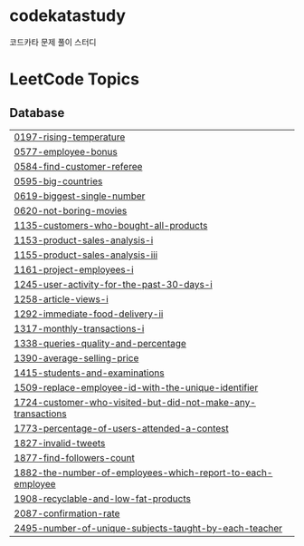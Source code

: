 # codekatastudy
코드카타 문제 풀이 스터디 

<!---LeetCode Topics Start-->
# LeetCode Topics
## Database
|  |
| ------- |
| [0197-rising-temperature](https://github.com/imdadadabong/codekatastudy/tree/master/0197-rising-temperature) |
| [0577-employee-bonus](https://github.com/imdadadabong/codekatastudy/tree/master/0577-employee-bonus) |
| [0584-find-customer-referee](https://github.com/imdadadabong/codekatastudy/tree/master/0584-find-customer-referee) |
| [0595-big-countries](https://github.com/imdadadabong/codekatastudy/tree/master/0595-big-countries) |
| [0619-biggest-single-number](https://github.com/imdadadabong/codekatastudy/tree/master/0619-biggest-single-number) |
| [0620-not-boring-movies](https://github.com/imdadadabong/codekatastudy/tree/master/0620-not-boring-movies) |
| [1135-customers-who-bought-all-products](https://github.com/imdadadabong/codekatastudy/tree/master/1135-customers-who-bought-all-products) |
| [1153-product-sales-analysis-i](https://github.com/imdadadabong/codekatastudy/tree/master/1153-product-sales-analysis-i) |
| [1155-product-sales-analysis-iii](https://github.com/imdadadabong/codekatastudy/tree/master/1155-product-sales-analysis-iii) |
| [1161-project-employees-i](https://github.com/imdadadabong/codekatastudy/tree/master/1161-project-employees-i) |
| [1245-user-activity-for-the-past-30-days-i](https://github.com/imdadadabong/codekatastudy/tree/master/1245-user-activity-for-the-past-30-days-i) |
| [1258-article-views-i](https://github.com/imdadadabong/codekatastudy/tree/master/1258-article-views-i) |
| [1292-immediate-food-delivery-ii](https://github.com/imdadadabong/codekatastudy/tree/master/1292-immediate-food-delivery-ii) |
| [1317-monthly-transactions-i](https://github.com/imdadadabong/codekatastudy/tree/master/1317-monthly-transactions-i) |
| [1338-queries-quality-and-percentage](https://github.com/imdadadabong/codekatastudy/tree/master/1338-queries-quality-and-percentage) |
| [1390-average-selling-price](https://github.com/imdadadabong/codekatastudy/tree/master/1390-average-selling-price) |
| [1415-students-and-examinations](https://github.com/imdadadabong/codekatastudy/tree/master/1415-students-and-examinations) |
| [1509-replace-employee-id-with-the-unique-identifier](https://github.com/imdadadabong/codekatastudy/tree/master/1509-replace-employee-id-with-the-unique-identifier) |
| [1724-customer-who-visited-but-did-not-make-any-transactions](https://github.com/imdadadabong/codekatastudy/tree/master/1724-customer-who-visited-but-did-not-make-any-transactions) |
| [1773-percentage-of-users-attended-a-contest](https://github.com/imdadadabong/codekatastudy/tree/master/1773-percentage-of-users-attended-a-contest) |
| [1827-invalid-tweets](https://github.com/imdadadabong/codekatastudy/tree/master/1827-invalid-tweets) |
| [1877-find-followers-count](https://github.com/imdadadabong/codekatastudy/tree/master/1877-find-followers-count) |
| [1882-the-number-of-employees-which-report-to-each-employee](https://github.com/imdadadabong/codekatastudy/tree/master/1882-the-number-of-employees-which-report-to-each-employee) |
| [1908-recyclable-and-low-fat-products](https://github.com/imdadadabong/codekatastudy/tree/master/1908-recyclable-and-low-fat-products) |
| [2087-confirmation-rate](https://github.com/imdadadabong/codekatastudy/tree/master/2087-confirmation-rate) |
| [2495-number-of-unique-subjects-taught-by-each-teacher](https://github.com/imdadadabong/codekatastudy/tree/master/2495-number-of-unique-subjects-taught-by-each-teacher) |
<!---LeetCode Topics End-->